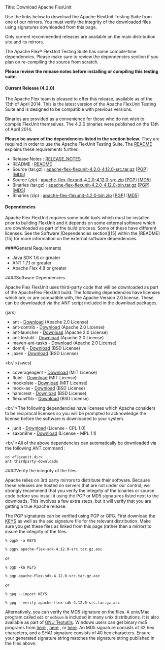 Title:  Download Apache FlexUnit

Use the links below to download the Apache FlexUnit Testing Suite from one of our mirrors. You must verify the integrity of the downloaded files using signatures downloaded from this page.

Only current recommended releases are available on the main distribution site and its mirrors.

The Apache Flex® FlexUnit Testing Suite has some compile-time dependencies.  Please make sure to review the dependencies section if you plan on re-compiling the source from scratch.

**Please review the release notes before installing or compiling this testing suite.**

<div class="headline"><h4>Current Release (4.2.0)</h4></div>
The Apache Flex team is pleased to offer this release, available as of the 13th of April 2014.  This is the latest version of the Apache FlexUnit Testing Suite and is designed to be compatible with previous versions.

Binaries are provided as a convenience for those who do not wish to compile FlexUnit themselves.  The 4.2.0 binaries were published on the 13th of April 2014.

**Please be aware of the dependencies listed in the section below.**  They are required in order to use the Apache FlexUnit Testing Suite.  The [README][15] explains these requirements further.

- Release Notes : [RELEASE_NOTES][2]
- README : [README][15]
- Source (tar.gz) : [apache-flex-flexunit-4.2.0-4.12.0-src.tar.gz][3] [[PGP](http://www.apache.org/dist/flex/flexunit/4.2.0/apache-flex-flexunit-4.2.0-4.12.0-src.tar.gz.asc)] [[MD5](http://www.apache.org/dist/flex/flexunit/4.2.0/apache-flex-flexunit-4.2.0-4.12.0-src.tar.gz.md5)]
- Source (zip) : [apache-flex-flexunit-4.2.0-4.12.0-src.zip][4] [[PGP](http://www.apache.org/dist/flex/flexunit/4.2.0/apache-flex-flexunit-4.2.0-4.12.0-src.zip.asc)] [[MD5](http://www.apache.org/dist/flex/flexunit/4.2.0/apache-flex-flexunit-4.2.0-4.12.0-src.zip.md5)]
- Binaries (tar.gz) : [apache-flex-flexunit-4.2.0-4.12.0-bin.tar.gz][7] [[PGP](http://www.apache.org/dist/flex/flexunit/4.2.0/binaries/apache-flex-flexunit-4.2.0-4.12.0-bin.tar.gz.asc)] [[MD5](http://www.apache.org/dist/flex/flexunit/4.2.0/binaries/apache-flex-flexunit-4.2.0-4.12.0-bin.tar.gz.md5)]
- Binaries (zip) : [apache-flex-flexunit-4.2.0-bin.zip][8] [[PGP](http://www.apache.org/dist/flex/flexunit/4.2.0/binaries/apache-flex-flexunit-4.2.0-4.12.0-bin.zip.asc)] [[MD5](http://www.apache.org/dist/flex/flexunit/4.2.0/binaries/apache-flex-flexunit-4.2.0-4.12.0-bin.zip.md5)]

<div class="headline"><h4>Dependencies</h4></div>
Apache Flex FlexUnit requires some build tools which must be installed prior to building FlexUnit and it depends on some external software which are downloaded as part of the build process.  Some of these have different licenses. See the Software [Dependencies section][15] within the [README][15] for more information on the external software dependencies.

####General Requirements
- Java SDK 1.6 or greater
- ANT 1.7.1 or greater
- Apache Flex 4.8 or greater

####Software Dependencies

Apache Flex FlexUnit uses third-party code that will be downloaded as part of the ApacheFlex FlexUnit build. The following dependencies have licenses which are, or are compatible with, the Apache
Version 2.0 license.  These can be downloaded via the ANT script included in the download packages.

(jars)

- ant -  [Download](http://search.maven.org/remotecontent?filepath=org/apache/ant/ant/1.7.1/ant-1.7.1.jar) (Apache 2.0 License)
- ant-contrib - [Download](http://search.maven.org/remotecontent?filepath=ant-contrib/ant-contrib/1.0b3/ant-contrib-1.0b3.jar) (Apache 2.0 License)
- ant-launcher -  [Download](http://search.maven.org/remotecontent?filepath=org/apache/ant/ant-launcher/1.7.1/ant-launcher-1.7.1.jar) (Apache 2.0 License)
- ant-testutil -  [Download](http://search.maven.org/remotecontent?filepath=org/apache/ant/ant-testutil/1.7.1/ant-testutil-1.7.1.jar)	(Apache 2.0 License)
- maven-ant-tasks  - [Download](http://search.maven.org/remotecontent?filepath=org/apache/maven/maven-ant-tasks/2.1.3/maven-ant-tasks-2.1.3.jar) (Apache 2.0 License)
- dom4j - [Download](http://search.maven.org/remotecontent?filepath=dom4j/dom4j/1.6.1/dom4j-1.6.1.jar) (BSD License)
- jaxen - [Download](http://search.maven.org/remotecontent?filepath=jaxen/jaxen/1.1-beta-6/jaxen-1.1-beta-6.jar) (BSD License)

<br/ >(swcs)

- coverageagent - [Download](https://flexcover.googlecode.com/files/flexcover-0.90.zip) (MIT License)
- fluint - [Download](https://github.com/flexunit/flexunit/raw/master/FlexUnit4Test/libs/fluint-1_2.swc) (MIT License)
- mockolate - [Download](https://github.com/downloads/drewbourne/mockolate/mockolate-0.9.5.zip) (MIT License)
- mock-as - [Download](https://github.com/flexunit/flexunit/raw/master/FlexUnit4Test/libs/mock-as3.swc) (BSD License)
- hamcrest - [Download](http://cloud.github.com/downloads/drewbourne/hamcrest-as3/hamcrest-as3-flex-1.1.3.zip) (BSD License)
- flexunit1lib - [Download](https://github.com/flexunit/flexunit/raw/master/FlexUnit4Test/libs/FlexUnit1Lib.swc) (BSD License)

<br/ >The following dependencies have licenses which Apache considers to be reciprocal licenses so you will be prompted to acknowledge the license before the software is downloaded to your system.

- junit - [Download](http://search.maven.org/remotecontent?filepath=junit/junit/3.8.1/junit-3.8.1.jar) (License - CPL 1.0)
- saxon9he - [Download](http://search.maven.org/remotecontent?filepath=net/sf/saxon/Saxon-HE/9.4/Saxon-HE-9.4.jar) (License - MPL 1.1)

<br/ >All of the above dependencies can automatically be downloaded via the following ANT command :

    cd <flexunit.dir>
    ant thirdparty-downloads

####Verify the integrity of the files

Apache relies on 3rd party mirrors to distribute their software.  Because these releases are hosted on servers that are not under our control, we strongly recommend that you verify the integrity of the binaries or source code before you install it using the PGP or MD5 signatures listed next to the downloads.  This involves a few extra steps, but it will verify that you are getting a true Apache release.

The PGP signatures can be verified using PGP or GPG. First download the [KEYS][10] as well as the asc signature file for the relevant distribution. Make sure you get these files as linked from this page (rather than a mirror) to insure the integrity of the files.

    % pgpk -a KEYS

    % pgpv apache-flex-sdk-4.12.0-src.tar.gz.asc

*or*

    % pgp -ka KEYS

    % pgp apache-flex-sdk-4.12.0-src.tar.gz.asc

*or*

    % gpg --import KEYS

    % gpg --verify apache-flex-sdk-4.12.0-src.tar.gz.asc


Alternatively, you can verify the MD5 signature on the files. A unix/Mac program called `md5` or `md5sum` is included in many unix distributions. It is also available as part of [GNU Textutils][11]. Windows users can get binary md5 programs from [here][12] , [here][13] , or [here][14]. An MD5 signature consists of 32 hex characters, and a SHA1 signature consists of 40 hex characters. Ensure your generated signature string matches the signature string published in the files above.


[2]: http://www.apache.org/dyn/closer.lua/flex/flexunit/4.2.0/RELEASE_NOTES
[3]: http://www.apache.org/dyn/closer.lua/flex/flexunit/4.2.0/apache-flex-flexunit-4.2.0-4.12.0-src.tar.gz
[4]: http://www.apache.org/dyn/closer.lua/flex/flexunit/4.2.0/apache-flex-flexunit-4.2.0-4.12.0-src.zip
[7]: http://www.apache.org/dyn/closer.lua/flex/flexunit/4.2.0/binaries/apache-flex-flexunit-4.2.0-4.12.0-bin.tar.gz
[8]: http://www.apache.org/dyn/closer.lua/flex/flexunit/4.2.0/binaries/apache-flex-flexunit-4.2.0-4.12.0-bin.zip
[10]: http://www.apache.org/dist/flex/KEYS
[11]: http://www.gnu.org/software/textutils/textutils.html
[12]: http://www.fourmilab.ch/md5/
[13]: http://www.pc-tools.net/win32/freeware/console/
[14]: http://www.slavasoft.com/fsum/
[15]: http://www.apache.org/dyn/closer.lua/flex/flexunit/4.2.0/README
